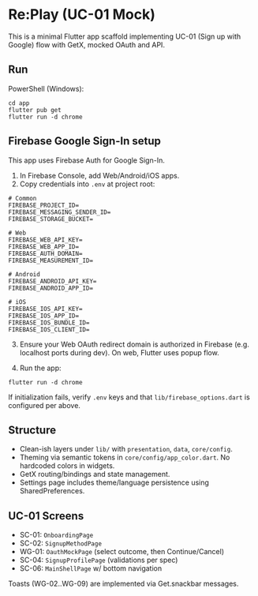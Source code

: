 # Re:Play (UC-01 Mock)

This is a minimal Flutter app scaffold implementing UC-01 (Sign up with Google) flow with GetX, mocked OAuth and API.

## Run

PowerShell (Windows):

```
cd app
flutter pub get
flutter run -d chrome
```

## Firebase Google Sign-In setup

This app uses Firebase Auth for Google Sign-In.

1) In Firebase Console, add Web/Android/iOS apps.
2) Copy credentials into `.env` at project root:

```
# Common
FIREBASE_PROJECT_ID=
FIREBASE_MESSAGING_SENDER_ID=
FIREBASE_STORAGE_BUCKET=

# Web
FIREBASE_WEB_API_KEY=
FIREBASE_WEB_APP_ID=
FIREBASE_AUTH_DOMAIN=
FIREBASE_MEASUREMENT_ID=

# Android
FIREBASE_ANDROID_API_KEY=
FIREBASE_ANDROID_APP_ID=

# iOS
FIREBASE_IOS_API_KEY=
FIREBASE_IOS_APP_ID=
FIREBASE_IOS_BUNDLE_ID=
FIREBASE_IOS_CLIENT_ID=
```

3) Ensure your Web OAuth redirect domain is authorized in Firebase (e.g. localhost ports during dev). On web, Flutter uses popup flow.

4) Run the app:

```
flutter run -d chrome
```

If initialization fails, verify `.env` keys and that `lib/firebase_options.dart` is configured per above.

## Structure

- Clean-ish layers under `lib/` with `presentation`, `data`, `core/config`.
- Theming via semantic tokens in `core/config/app_color.dart`. No hardcoded colors in widgets.
- GetX routing/bindings and state management.
- Settings page includes theme/language persistence using SharedPreferences.

## UC-01 Screens

- SC-01: `OnboardingPage`
- SC-02: `SignupMethodPage`
- WG-01: `OauthMockPage` (select outcome, then Continue/Cancel)
- SC-04: `SignupProfilePage` (validations per spec)
- SC-06: `MainShellPage` w/ bottom navigation

Toasts (WG-02..WG-09) are implemented via Get.snackbar messages.
